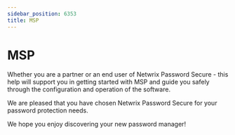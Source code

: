 ```yaml
---
sidebar_position: 6353
title: MSP
---
```


# MSP

Whether you are a partner or an end user of Netwrix Password Secure - this help will support you in getting started with MSP and guide you safely through the configuration and operation of the software.

We are pleased that you have chosen Netwrix Password Secure for your password protection needs.

We hope you enjoy discovering your new password manager!